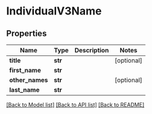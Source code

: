# IndividualV3Name

## Properties
Name | Type | Description | Notes
------------ | ------------- | ------------- | -------------
**title** | **str** |  | [optional] 
**first_name** | **str** |  | 
**other_names** | **str** |  | [optional] 
**last_name** | **str** |  | 

[[Back to Model list]](../README.md#documentation-for-models) [[Back to API list]](../README.md#documentation-for-api-endpoints) [[Back to README]](../README.md)



